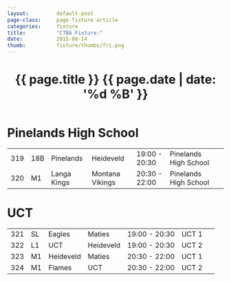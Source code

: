 ```yaml
---
layout: 		default-post
page-class: 	page-fixture article
categories: 	fixture
title:  		"CTBA Fixture:"
date:   		2015-08-14
thumb: 			fixture/thumbs/fri.png
---
```


<header class="post-header">
	<h1>{{ page.title }} {{ page.date | date: '%d %B' }}</h1>
</header>

<h1>Pinelands High School</h1>
<table>
<tr><td>319</td><td>18B</td><td>Pinelands</td><td>Heideveld</td><td>19:00 - 20:30</td><td>Pinelands High School</td><td>&nbsp;</td></tr>
 <tr><td>320</td><td>M1</td><td>Langa Kings</td><td>Montana Vikings</td><td>20:30 - 22:00</td><td>Pinelands High School</td><td>&nbsp;</td></tr>
</table>
<h1>UCT</h1>
<table>
 <tr><td>321</td><td>SL</td><td>Eagles</td><td>Maties</td><td>19:00 - 20:30</td><td>UCT 1</td><td>&nbsp;</td></tr>
 <tr><td>322</td><td>L1</td><td>UCT</td><td>Heideveld</td><td>19:00 - 20:30</td><td>UCT 2</td><td>&nbsp;</td></tr>
 <tr><td>323</td><td>M1</td><td>Heideveld</td><td>Maties</td><td>20:30 - 22:00</td><td>UCT 1</td><td>&nbsp;</td></tr>
 <tr><td>324</td><td>M1</td><td>Flames</td><td>UCT</td><td>20:30 - 22:00</td><td>UCT 2</td><td></td></tr>
</table>